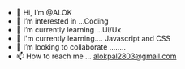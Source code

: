 - 👋 Hi, I’m @ALOK
- 👀 I’m interested in ...Coding 
- 🌱 I’m currently learning ...Ui/Ux
- 🌱 I'm currently learning.... Javascript and CSS
- 💞️ I’m looking to collaborate ........
- 📫 How to reach me ... alokpal2803@gmail.com

<!---
THEBRAINALOK/THEBRAINALOK is a ✨ special ✨ repository because its `README.md` (this file) appears on your GitHub profile.
You can click the Preview link to take a look at your changes.
--->
